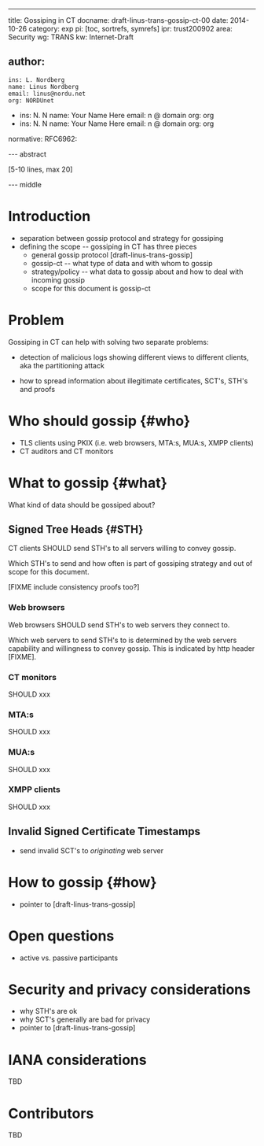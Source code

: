 ---
title: Gossiping in CT
docname: draft-linus-trans-gossip-ct-00
date: 2014-10-26
category: exp
pi: [toc, sortrefs, symrefs]
ipr: trust200902
area: Security
wg: TRANS
kw: Internet-Draft

author:
  -
    ins: L. Nordberg
    name: Linus Nordberg
    email: linus@nordu.net
    org: NORDUnet
  -
    ins: N. N
    name: Your Name Here
    email: n @ domain
    org: org
  -
    ins: N. N
    name: Your Name Here
    email: n @ domain
    org: org

normative:
  RFC6962:

--- abstract

\[5-10 lines, max 20\]

--- middle

# Introduction

- separation between gossip protocol and strategy for gossiping
- defining the scope -- gossiping in CT has three pieces
    - general gossip protocol [draft-linus-trans-gossip]
    - gossip-ct -- what type of data and with whom to gossip
    - strategy/policy -- what data to gossip about and how to deal
      with incoming gossip
  - scope for this document is gossip-ct

# Problem

Gossiping in CT can help with solving two separate problems:

- detection of malicious logs showing different views to different
  clients, aka the partitioning attack

- how to spread information about illegitimate certificates, SCT's,
  STH's and proofs

# Who should gossip {#who}

- TLS clients using PKIX (i.e. web browsers, MTA:s, MUA:s, XMPP clients)
- CT auditors and CT monitors

# What to gossip {#what}

What kind of data should be gossiped about?

## Signed Tree Heads {#STH}

CT clients SHOULD send STH's to all servers willing to convey gossip.

Which STH's to send and how often is part of gossiping strategy and
out of scope for this document.

\[FIXME include consistency proofs too?\]

### Web browsers

Web browsers SHOULD send STH's to web servers they connect to.

Which web servers to send STH's to is determined by the web servers
capability and willingness to convey gossip. This is indicated by http
header \[FIXME\].

### CT monitors
SHOULD xxx

### MTA:s
SHOULD xxx

### MUA:s
SHOULD xxx

### XMPP clients
SHOULD xxx

## Invalid Signed Certificate Timestamps

- send invalid SCT's to _originating_ web server

# How to gossip {#how}

- pointer to [draft-linus-trans-gossip]

# Open questions

- active vs. passive participants

# Security and privacy considerations

- why STH's are ok
- why SCT's generally are bad for privacy
- pointer to [draft-linus-trans-gossip]

# IANA considerations
TBD

# Contributors
TBD
